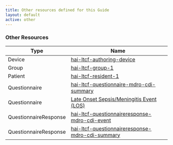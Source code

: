 ```yaml
---
title: Other resources defined for this Guide
layout: default
active: other
---
```


<!-- { :.no_toc } -->

<!-- TOC  the css styling for this is \pages\assets\css\project.css under 'markdown-toc'-->

<!-- * Do not remove this line (it will not be displayed)
{:toc} -->

<!-- end TOC -->

### Other Resources

<table>
<thead>
<tr>
<th>Type</th>
<th>Name</th>
</tr>
</thead>
<tbody>
<tr>
<td>Device</td>
<td><a href="Device-hai-ltcf-authoring-device.html">hai-ltcf-authoring-device</a></td>
</tr>
<tr>
<td>Group</td>
<td><a href="Group-hai-ltcf-group-1.html">hai-ltcf-group-1</a></td>
</tr>
<tr>
<td>Patient</td>
<td><a href="Patient-hai-ltcf-resident-1.html">hai-ltcf-resident-1</a></td>
</tr>
<tr>
<td>Questionnaire</td>
<td><a href="Questionnaire-hai-ltcf-questionnaire-mdro-cdi-summary.html">hai-ltcf-questionnaire-mdro-cdi-summary</a></td>
</tr>
<tr>
<td>Questionnaire</td>
<td><a href="Questionnaire-hai-ltcf-questionnaire-mdro-cdi-event.html">Late Onset Sepsis/Meningitis Event (LOS)</a></td>
</tr>
<tr>
<td>QuestionnaireResponse</td>
<td><a href="QuestionnaireResponse-hai-ltcf-questionnaireresponse-mdro-cdi-event.html">hai-ltcf-questionnaireresponse-mdro-cdi-event</a></td>
</tr>
<tr>
<td>QuestionnaireResponse</td>
<td><a href="QuestionnaireResponse-hai-ltcf-questionnaireresponse-mdro-cdi-summary.html">hai-ltcf-questionnaireresponse-mdro-cdi-summary</a></td>
</tr>
</tbody>
</table>
